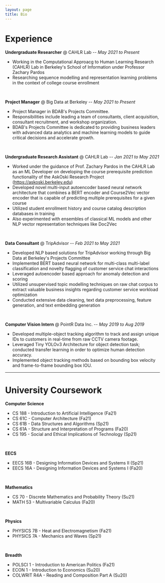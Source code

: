 ```yaml
---
layout: page
title: Bio
---
```


# Experience 
**Undergraduate Researcher** @ CAHLR Lab -- *May 2021 to Present*
- Working in the Computational Approacg to Human Learning Research (CAHLR) Lab in Berkeley's School of Information under Professor Zachary Pardos
- Researching sequence modelling and representation learning problems in the context of college course enrollment 
<br>

**Project Manager** @ Big Data at Berkeley -- *May 2021 to Present*
- Project Manager in BDAB's Projects Committee.
- Responsibilities include leading a team of consultants, client acquisition, consultant recruitment, and workshop organization.
- BDAB's Projects Committee is dedicated to providing business leaders with advanced data analytics and machine learning models to guide critical decisions and accelerate growth.
<br>

**Undergraduate Research Assistant** @ CAHLR Lab -- *Jan 2021 to May 2021*
- Worked under the guidance of Prof. Zachary Pardos in the CAHLR Lab as an ML Developer on developing the course prerequisite prediction functionality of the AskOski Research Project (https://askoski.berkeley.edu)
- Developed novel multi-input autoencoder based neural network architecture that combines a BERT encoder and Course2Vec vector encoder that is capable of predicting multiple prerequisites for a given course
- Utilized student enrollment history and course catalog description databases in training
- Also experimented with ensembles of classical ML models and other NLP vector representation techniques like Doc2Vec
<br>

**Data Consultant** @ TripAdvisor -- *Feb 2021 to May 2021*
- Developed NLP based solutions for TripAdvisor working through Big Data at Berkeley's Projects Committee
- Implemented BERT based neural network for multi-class multi-label classification and novelty flagging of customer service chat interactions
- Leveraged autoencoder based approach for anomaly detection and scoring
- Utilized unsupervised topic modelling techniques on raw chat corpus to extract valuable business insights regarding customer service workload optimization
- Conducted extensive data cleaning, text data preprocessing, feature generation, and text embedding generation
<br>

**Computer Vision Intern** @ PointR Data Inc. -- *May 2019 to Aug 2019*
- Developed multiple-object tracking algorithm to track and assign unique IDs to customers in real-time from raw CCTV camera footage.
- Leveraged Tiny YOLOv3 Architecture for object detection task; conducted transfer learning in order to optimize human detection accuracy.
- Implemented object tracking methods based on bounding box velocity and frame-to-frame bounding box IOU.

--- 

# University Coursework
**Computer Science**
- CS 188 - Introduction to Artificial Intelligence (Fa21)
- CS 61C - Computer Architecture (Fa21)
- CS 61B - Data Structures and Algorithms (Sp21)
- CS 61A - Structure and Interpretation of Programs (Fa20)
- CS 195 - Social and Ethical Implications of Technology (Sp21)
<br>

**EECS**
- EECS 16B - Designing Information Devices and Systems II (Sp21)
- EECS 16A - Designing Information Devices and Systems I (Fa20)
<br>

**Mathematics**
- CS 70 - Discrete Mathematics and Probability Theory (Su21)
- MATH 53 - Multivariable Calculus (Fa20)
<br>

**Physics**
- PHYSICS 7B - Heat and Electromagnetism (Fa21)
- PHYSICS 7A - Mechanics and Waves (Sp21)
<br>

**Breadth**
- POLSCI 1 - Introduction to American Politics (Fa21)
- ECON 1 - Introduction to Economics (Su20)
- COLWRIT R4A - Reading and Composition Part A (Su20)

